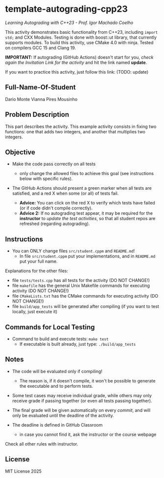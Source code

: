 # template-autograding-cpp23

*Learning Autograding with C++23 - Prof. Igor Machado Coelho*

This activity demonstrates basic functionality from C++23, including `import std;` and CXX Modules.
Testing is done with boost::ut library, that currently supports modules.
To build this activity, use CMake 4.0 with ninja. Tested on compilers GCC 15 and Clang 19.

**IMPORTANT:** If autograding (GitHub Actions) doesn't start for you, *check again the Invitation Link for
the activity* and hit the link named **update**.

If you want to practice this activity, just follow this link: (TODO: update)

## Full-Name-Of-Student

Dario Monte Vianna Pires Mousinho

## Problem Description

This part describes the activity. This example activity consists in fixing two functions: one that adds two integers, and another that multiplies two integers.

## Objective

- Make the code pass correctly on all tests
   * only change the allowed files to achieve this goal (see instructions below with specific rules).

- The GitHub Actions should present a green marker when all tests are satisfied, and a red X when some (or all) of tests fail. 
    * **Advice:** You can click on the red X to verify which tests have failed (or if code didn't compile correctly).
    * **Advice 2:** If no autograding test appear, it may be required for the **instructor** to *update the test activities*, so that all student repos are refreshed (regarding autograding).

## Instructions

- You can ONLY change files `src/student.cppm` and `README.md`!
   * In file `src/student.cppm` put your implementations, and in `README.md` put your full name.

Explanations for the other files:

- file `tests/tests.cpp` has all tests for the activity (DO NOT CHANGE!)
- file `makefile` has the general Unix Makefile commands for executing activity (DO NOT CHANGE!)
- file `CMakeLists.txt` has the CMake commands for executing activity (DO NOT CHANGE!)
- file  `build/app_tests` will be generated after compiling (if you want to test locally, just execute it)

## Commands for Local Testing

- Command to build and execute tests: `make test`
    * If executable is built already, just type: `./build/app_tests`

## Notes

- The code will be evaluated only if compiling! 
   * The reason is, if it doesn't compile, it won't be possible to generate the executable and to perform tests.

- Some test cases may receive individual grade, while others may only receive grade if passing together (or even all tests passing together).

- The final grade will be given automatically on every *commit*, and will only be evaluated until the deadline of the activity.

- The deadline is defined in GitHub Classroom
   * in case you cannot find it, ask the instructor or the course webpage

Check all other rules with instructor.

## License

MIT License 2025
